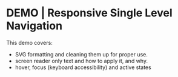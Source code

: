 # DEMO | Responsive Single Level Navigation

This demo covers:
- SVG formatting and cleaning them up for proper use.
- screen reader only text and how to apply it, and why.
- hover, focus (keyboard accessibility) and active states
